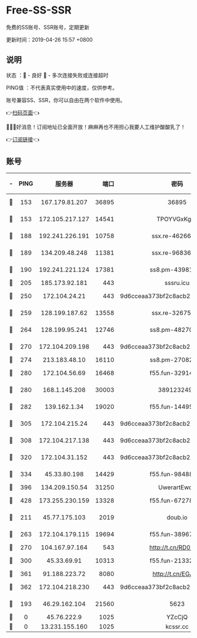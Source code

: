 # Free-SS-SSR

免费的SS账号、SSR账号，定期更新

更新时间：2019-04-26 15:57 +0800

## 说明

状态     ：🙂 - 良好 🙁 - 多次连接失败或连接超时

PING值   ：不代表真实使用中的速度，仅供参考。

账号兼容SS、SSR，你可以自由在两个软件中使用。

👉[扫码页面](https://liesauer.github.io/Free-SS-SSR/)👈

🎉🎉🎉好消息！订阅地址已全面开放！麻麻再也不用担心我要人工维护酸酸乳了！

👉[订阅链接](https://www.liesauer.net/yogurt/subscribe?ACCESS_TOKEN=DAYxR3mMaZAsaqUb)👈

## 账号

|-|PING|服务器|端口|密码|加密方式|区域|
|:----:|:----:|:-----:|-----:|:----:|:----:|:----:|
|🙂|153|167.179.81.207|36895|36895|aes-256-cfb|JP|
|🙂|153|172.105.217.127|14541|TPOYVGxKglpi|aes-256-cfb|JP|
|🙂|188|192.241.226.191|10758|ssx.re-46266917|aes-256-cfb|US|
|🙂|189|134.209.48.248|11381|ssx.re-96836454|aes-256-cfb|US|
|🙂|190|192.241.221.124|17381|ss8.pm-43981426|aes-256-cfb|US|
|🙂|205|185.173.92.181|443|sssru.icu|rc4-md5|RU|
|🙂|250|172.104.24.21|443|9d6cceaa373bf2c8acb22e60b6a58be6|aes-256-cfb|US|
|🙂|259|128.199.187.62|13558|ssx.re-32675545|aes-256-cfb|SG|
|🙂|264|128.199.95.241|12746|ss8.pm-48270505|aes-256-cfb|SG|
|🙂|270|172.104.209.198|443|9d6cceaa373bf2c8acb22e60b6a58be6|aes-256-cfb|US|
|🙂|274|213.183.48.10|16110|ss8.pm-27082540|rc4-md5|RU|
|🙂|280|172.104.56.69|16468|f55.fun-32914277|aes-256-cfb|SG|
|🙂|280|168.1.145.208|30003|3891232494|aes-256-cfb|AU|
|🙂|282|139.162.1.34|19020|f55.fun-14495411|aes-256-cfb|SG|
|🙂|305|172.104.215.24|443|9d6cceaa373bf2c8acb22e60b6a58be6|aes-256-cfb|US|
|🙂|308|172.104.217.138|443|9d6cceaa373bf2c8acb22e60b6a58be6|aes-256-cfb|US|
|🙂|320|172.104.31.152|443|9d6cceaa373bf2c8acb22e60b6a58be6|aes-256-cfb|US|
|🙂|334|45.33.80.198|14429|f55.fun-98488000|aes-256-cfb|US|
|🙂|396|134.209.150.54|31250|UwerartEwqe|chacha20|IN|
|🙂|428|173.255.230.159|13328|f55.fun-67278119|aes-256-cfb|US|
|🙂|211|45.77.175.103|2019|doub.io|aes-128-ctr|SG|
|🙂|263|172.104.179.115|19694|f55.fun-38967264|aes-256-cfb|SG|
|🙂|270|104.167.97.164|543|http://t.cn/RD0D7sx|rc4-md5|CA|
|🙂|300|45.33.69.91|10313|f55.fun-21332976|aes-256-cfb|US|
|🙂|361|91.188.223.72|8080|http://t.cn/EGJIyrl|rc4-md5|RU|
|🙂|362|172.104.218.230|443|9d6cceaa373bf2c8acb22e60b6a58be6|aes-256-cfb|US|
|🙁|193|46.29.162.104|21560|5623|aes-128-ctr|RU|
|🙁|0|45.76.222.9|1025|YZcCjQ|rc4-md5|JP|
|🙁|0|13.231.155.160|1025|kcssr.cc|rc4-md5|JP|
